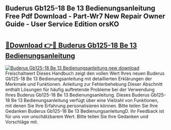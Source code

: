 ## Buderus Gb125-18 Be 13 Bedienungsanleitung Free Pdf Download - Part-Wr7 New Repair Owner Guide - User Service Edition orsKO

# <h2><a href="http://df541s2.blite.top/?on=Buderus+Gb125-18+Be+13+Bedienungsanleitung">🔗Download 👉🔴 Buderus Gb125-18 Be 13 Bedienungsanleitung</a></h2>

[![Buderus Gb125-18 Be 13 Bedienungsanleitung new download](https://i.imgur.com/lujVjoI.png)](http://df541s2.blite.top/?on=Buderus+Gb125-18+Be+13+Bedienungsanleitung)
Freischaltwert Dieses Handbuch zeigt den vollen Wert Ihres neuen Buderus Gb125-18 Be 13 Bedienungsanleitung mit detaillierten Erklärungen der Merkmale und Funktionen. Anleitung zur Fehlerbehebung Dieser Abschnitt enthält Lösungen für häufig auftretende Probleme bei der Verwendung Ihres Buderus Gb125-18 Be 13 Bedienungsanleitung. Dieses Buderus Gb125-18 Be 13 Bedienungsanleitung verfügt über eine Vielzahl von Funktionen, mit denen Sie Ihre Erfahrung personalisieren können. Bitte teilen Sie Ihre Gedanken Buderus Gb125-18 Be 13 BedienungsanleitungD. Ihr Feedback ist für uns von unschätzbarem Wert. Bitte teilen Sie Ihre Gedanken und Vorschläge mit.
